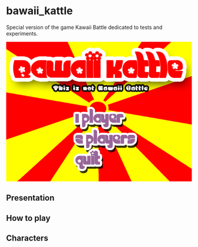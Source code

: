 # bawaii_kattle
Special version of the game Kawaii Battle dedicated to tests and experiments.

![Bawaii Kattle: Title screen](./pictures/ecran_titre3.png)

## Presentation

## How to play

## Characters
